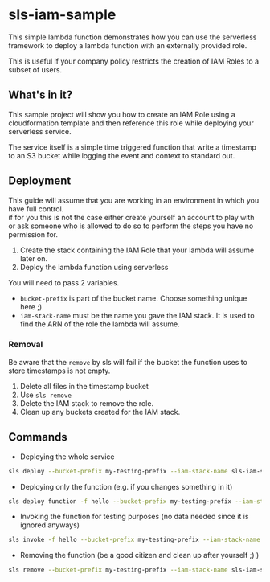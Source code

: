 # sls-iam-sample

This simple lambda function demonstrates how you can use the serverless framework to deploy a lambda function with an
externally provided role.

This is useful if your company policy restricts the creation of IAM Roles to a subset of users.

## What's in it?

This sample project will show you how to create an IAM Role using a cloudformation template and then reference this
role while deploying your serverless service.

The service itself is a simple time triggered function that write a timestamp to an S3 bucket while logging the event and
context to standard out.

## Deployment

This guide will assume that you are working in an environment in which you have full control.\
if for you this is not the case either create yourself an account to play with or ask someone who is allowed to do so to
perform the steps you have no permission for.

1. Create the stack containing the IAM Role that your lambda will assume later on.
2. Deploy the lambda function using serverless

You will need to pass 2 variables.

- `bucket-prefix` is part of the bucket name. Choose something unique here ;)
- `iam-stack-name` must be the name you gave the IAM stack. It is used to find the ARN of the role the lambda will assume.

### Removal

Be aware that the `remove` by sls will fail if the bucket the function uses to store timestamps is not empty.

1. Delete all files in the timestamp bucket
2. Use `sls remove`
3. Delete the IAM stack to remove the role.
4. Clean up any buckets created for the IAM stack.

## Commands

- Deploying the whole service

```sh
sls deploy --bucket-prefix my-testing-prefix --iam-stack-name sls-iam-sample
```

- Deploying only the function (e.g. if you changes something in it)

```sh
sls deploy function -f hello --bucket-prefix my-testing-prefix --iam-stack-name sls-iam-sample
```

- Invoking the function for testing purposes (no data needed since it is ignored anyways)

```sh
sls invoke -f hello --bucket-prefix my-testing-prefix --iam-stack-name sls-iam-sample
```

- Removing the function (be a good citizen and clean up after yourself ;) )

```sh
sls remove --bucket-prefix my-testing-prefix --iam-stack-name sls-iam-sample
```
